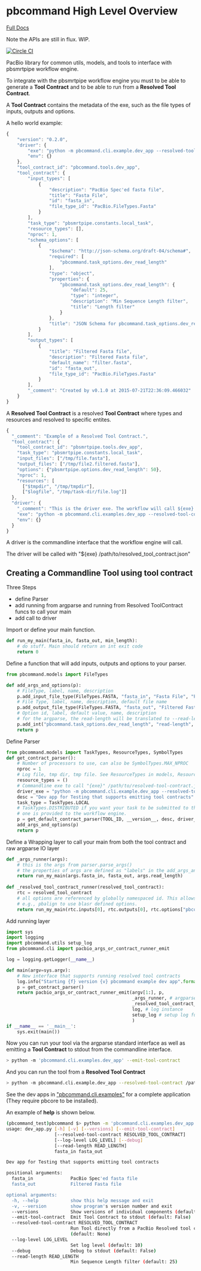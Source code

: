 pbcommand High Level Overview
=============================

[Full Docs](http://pbcommand.readthedocs.org/en/latest/)

Note the APIs are still in flux. WIP.

[![Circle CI](https://circleci.com/gh/PacificBiosciences/pbcommand.svg?style=svg)](https://circleci.com/gh/PacificBiosciences/pbcommand)

PacBio library for common utils, models, and tools to interface with pbsmrtpipe workflow engine.

To integrate with the pbsmrtpipe workflow engine you must to be able to generate a **Tool Contract** and to be able to run from a **Resolved Tool Contract**.

A **Tool Contract** contains the metadata of the exe, such as the file types of inputs, outputs and options.

A hello world example:

```javascript
{
    "version": "0.2.0", 
    "driver": {
        "exe": "python -m pbcommand.cli.example.dev_app --resolved-tool-contract ", 
        "env": {}
    }, 
    "tool_contract_id": "pbcommand.tools.dev_app", 
    "tool_contract": {
        "input_types": [
            {
                "description": "PacBio Spec'ed fasta file", 
                "title": "Fasta File", 
                "id": "fasta_in", 
                "file_type_id": "PacBio.FileTypes.Fasta"
            }
        ], 
        "task_type": "pbsmrtpipe.constants.local_task", 
        "resource_types": [], 
        "nproc": 1, 
        "schema_options": [
            {
                "$schema": "http://json-schema.org/draft-04/schema#", 
                "required": [
                    "pbcommand.task_options.dev_read_length"
                ], 
                "type": "object", 
                "properties": {
                    "pbcommand.task_options.dev_read_length": {
                        "default": 25, 
                        "type": "integer", 
                        "description": "Min Sequence Length filter", 
                        "title": "Length filter"
                    }
                }, 
                "title": "JSON Schema for pbcommand.task_options.dev_read_length"
            }
        ], 
        "output_types": [
            {
                "title": "Filtered Fasta file", 
                "description": "Filtered Fasta file", 
                "default_name": "filter.fasta", 
                "id": "fasta_out", 
                "file_type_id": "PacBio.FileTypes.Fasta"
            }
        ], 
        "_comment": "Created by v0.1.0 at 2015-07-21T22:36:09.466032"
    }
}
```

A **Resolved Tool Contract** is a resolved **Tool Contract** where types and resources and resolved to specific entites. 

```javascript
{
  "_comment": "Example of a Resolved Tool Contract.",
  "tool_contract": {
    "tool_contract_id": "pbsmrtpipe.tools.dev_app",
    "task_type": "pbsmrtpipe.constants.local_task",
    "input_files": ["/tmp/file.fasta"],
    "output_files": ["/tmp/file2.filtered.fasta"],
    "options": {"pbsmrtpipe.options.dev_read_length": 50},
    "nproc": 1,
    "resources": [
      ["$tmpdir", "/tmp/tmpdir"],
      ["$logfile", "/tmp/task-dir/file.log"]]
  },
  "driver": {
    "_comment": "This is the driver exe. The workflow will call ${exe} config.json",
    "exe": "python -m pbcommand.cli.examples.dev_app --resolved-tool-contract",
    "env": {}
  }
}
```

A driver is the commandline interface that the workflow engine will call.

The driver will be called with "${exe} /path/to/resolved_tool_contract.json"


Creating a Commandline Tool using tool contract
-----------------------------------------------

Three Steps
- define Parser
- add running from argparse and running from Resolved ToolContract funcs to call your main
- add call to driver

Import or define your main function.

```python
def run_my_main(fasta_in, fasta_out, min_length):
    # do stuff. Main should return an int exit code
    return 0
```

Define a function that will add inputs, outputs and options to your parser.

```python
from pbcommand.models import FileTypes

def add_args_and_options(p):
    # FileType, label, name, description
    p.add_input_file_type(FileTypes.FASTA, "fasta_in", "Fasta File", "PacBio Spec'ed fasta file")
    # File Type, label, name, description, default file name
    p.add_output_file_type(FileTypes.FASTA, "fasta_out", "Filtered Fasta file", "Filtered Fasta file", "filter.fasta")
    # Option id, label, default value, name, description
    # for the argparse, the read-length will be translated to --read-length and (accessible via args.read_length)
    p.add_int("pbcommand.task_options.dev_read_length", "read-length", 25, "Length filter", "Min Sequence Length filter")
    return p
```

Define Parser

```python
from pbcommand.models import TaskTypes, ResourceTypes, SymbolTypes
def get_contract_parser():
    # Number of processors to use, can also be SymbolTypes.MAX_NPROC
    nproc = 1
    # Log file, tmp dir, tmp file. See ResourceTypes in models, ResourceTypes.TMP_DIR
    resource_types = ()
    # Commandline exe to call "{exe}" /path/to/resolved-tool-contract.json
    driver_exe = "python -m pbcommand.cli.example.dev_app --resolved-tool-contract "
    desc = "Dev app for Testing that supports emitting tool contracts"
    task_type = TaskTypes.LOCAL 
    # TaskTypes.DISTRIBUTED if you want your task to be submitted to the cluster manager (e.g., SGE) if 
    # one is provided to the workflow engine.
    p = get_default_contract_parser(TOOL_ID, __version__, desc, driver_exe, task_type, nproc, resource_types)
    add_args_and_options(p)
    return p

```
        

Define a Wrapping layer to call your main from both the tool contract and raw argparse IO layer

```python
def _args_runner(args):
    # this is the args from parser.parse_args()
    # the properties of args are defined as "labels" in the add_args_and_options func.
    return run_my_main(args.fasta_in, fasta_out, args.read_length)
    
def _resolved_tool_contract_runner(resolved_tool_contract):
    rtc = resolved_tool_contract
    # all options are referenced by globally namespaced id. This allows tools to use other tools options
    # e.g., pbalign to use blasr defined options.
    return run_my_main(rtc.inputs[0], rtc.outputs[0], rtc.options["pbcommand.task_options.dev_read_length"])
```
    
    
    
    
Add running layer

```python
import sys
import logging
import pbcommand.utils setup_log
from pbcommand.cli import pacbio_args_or_contract_runner_emit

log = logging.getLogger(__name__)

def main(argv=sys.argv):
    # New interface that supports running resolved tool contracts
    log.info("Starting {f} version {v} pbcommand example dev app".format(f=__file__, v=__version__))
    p = get_contract_parser()
    return pacbio_args_or_contract_runner_emit(argv[1:], p,
                                               _args_runner, # argparse runner func
                                               _resolved_tool_contract_runner, # tool contract runner func
                                               log, # log instance
                                               setup_log # setup log func
                                               )
if __name__ == '__main__':
    sys.exit(main())
```

Now you can run your tool via the argparse standard interface as well as emitting a **Tool Contract** to stdout from the commandline interface.

```sh
> python -m 'pbcommand.cli.examples.dev_app' --emit-tool-contract
```

And you can run the tool from a **Resolved Tool Contract**

```sh
> python -m pbcommand.cli.example.dev_app --resolved-tool-contract /path/to/resolved_contract.json
```

See the dev apps in ["pbcommand.cli.examples"](https://github.com/PacificBiosciences/pbcommand/blob/master/pbcommand/cli/examples/dev_app.py) for a complete application (They require pbcore to be installed).

An example of **help** is shown below.

```sh
(pbcommand_test)pbcommand $> python -m 'pbcommand.cli.examples.dev_app' --help
usage: dev_app.py [-h] [-v] [--versions] [--emit-tool-contract]
                  [--resolved-tool-contract RESOLVED_TOOL_CONTRACT]
                  [--log-level LOG_LEVEL] [--debug]
                  [--read-length READ_LENGTH]
                  fasta_in fasta_out

Dev app for Testing that supports emitting tool contracts

positional arguments:
  fasta_in              PacBio Spec'ed fasta file
  fasta_out             Filtered Fasta file

optional arguments:
  -h, --help            show this help message and exit
  -v, --version         show program's version number and exit
  --versions            Show versions of individual components (default: None)
  --emit-tool-contract  Emit Tool Contract to stdout (default: False)
  --resolved-tool-contract RESOLVED_TOOL_CONTRACT
                        Run Tool directly from a PacBio Resolved tool contract
                        (default: None)
  --log-level LOG_LEVEL
                        Set log level (default: 10)
  --debug               Debug to stdout (default: False)
  --read-length READ_LENGTH
                        Min Sequence Length filter (default: 25)
```

